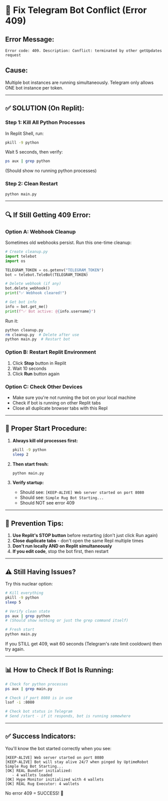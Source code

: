 # 🛑 Fix Telegram Bot Conflict (Error 409)

## Error Message:
```
Error code: 409. Description: Conflict: terminated by other getUpdates request
```

## Cause:
Multiple bot instances are running simultaneously. Telegram only allows ONE bot instance per token.

---

## ✅ SOLUTION (On Replit):

### **Step 1: Kill All Python Processes**
In Replit Shell, run:
```bash
pkill -9 python
```

Wait 5 seconds, then verify:
```bash
ps aux | grep python
```
(Should show no running python processes)

### **Step 2: Clean Restart**
```bash
python main.py
```

---

## 🔍 **If Still Getting 409 Error:**

### **Option A: Webhook Cleanup**
Sometimes old webhooks persist. Run this one-time cleanup:

```python
# Create cleanup.py
import telebot
import os

TELEGRAM_TOKEN = os.getenv("TELEGRAM_TOKEN")
bot = telebot.TeleBot(TELEGRAM_TOKEN)

# Delete webhook (if any)
bot.delete_webhook()
print("✅ Webhook cleared!")

# Get bot info
info = bot.get_me()
print(f"✅ Bot active: @{info.username}")
```

Run it:
```bash
python cleanup.py
rm cleanup.py  # Delete after use
python main.py  # Restart bot
```

### **Option B: Restart Replit Environment**
1. Click **Stop** button in Replit
2. Wait 10 seconds
3. Click **Run** button again

### **Option C: Check Other Devices**
- Make sure you're not running the bot on your local machine
- Check if bot is running on other Replit tabs
- Close all duplicate browser tabs with this Repl

---

## 🚀 **Proper Start Procedure:**

1. **Always kill old processes first:**
   ```bash
   pkill -9 python
   sleep 2
   ```

2. **Then start fresh:**
   ```bash
   python main.py
   ```

3. **Verify startup:**
   - Should see: `[KEEP-ALIVE] Web server started on port 8080`
   - Should see: `Simple Rug Bot Starting...`
   - Should NOT see error 409

---

## 🔧 **Prevention Tips:**

1. **Use Replit's STOP button** before restarting (don't just click Run again)
2. **Close duplicate tabs** - don't open the same Repl multiple times
3. **Don't run locally AND on Replit simultaneously**
4. **If you edit code**, stop the bot first, then restart

---

## ⚠️ **Still Having Issues?**

Try this nuclear option:
```bash
# Kill everything
pkill -9 python
sleep 5

# Verify clean state
ps aux | grep python
# (Should show nothing or just the grep command itself)

# Fresh start
python main.py
```

If you STILL get 409, wait 60 seconds (Telegram's rate limit cooldown) then try again.

---

## 📊 **How to Check If Bot Is Running:**

```bash
# Check for python processes
ps aux | grep main.py

# Check if port 8080 is in use
lsof -i :8080

# Check bot status in Telegram
# Send /start - if it responds, bot is running somewhere
```

---

## ✅ **Success Indicators:**

You'll know the bot started correctly when you see:
```
[KEEP-ALIVE] Web server started on port 8080
[KEEP-ALIVE] Bot will stay alive 24/7 when pinged by UptimeRobot
Simple Rug Bot Starting...
[OK] REAL Bundler initialized:
   - 4 wallets loaded
[OK] Hype Monitor initialized with 4 wallets
[OK] REAL Rug Executor: 4 wallets
```

No error 409 = SUCCESS! 🎉


